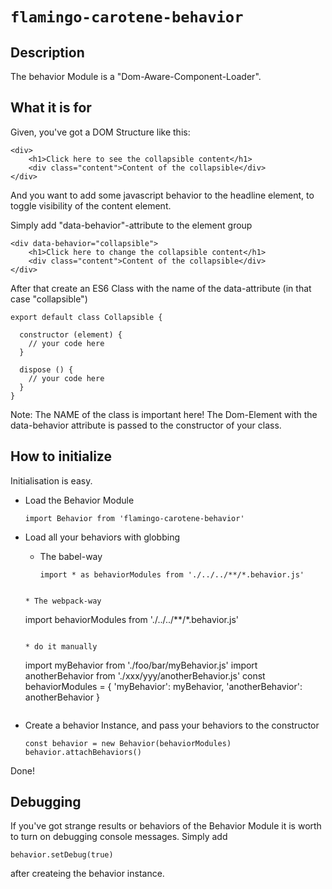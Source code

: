 # `flamingo-carotene-behavior`

## Description

The behavior Module is a "Dom-Aware-Component-Loader".

## What it is for

Given, you've got a DOM Structure like this: 
```
<div>
    <h1>Click here to see the collapsible content</h1>
    <div class="content">Content of the collapsible</div>
</div>
```
    
And you want to add some javascript behavior to the headline element, to toggle visibility of the content element.

Simply add "data-behavior"-attribute to the element group     
```
<div data-behavior="collapsible">
    <h1>Click here to change the collapsible content</h1>
    <div class="content">Content of the collapsible</div>
</div>
```

After that create an ES6 Class with the name of the data-attribute (in that case "collapsible")

```
export default class Collapsible {

  constructor (element) {
    // your code here
  }

  dispose () {
    // your code here
  }
}
```
Note: The NAME of the class is important here!
The Dom-Element with the data-behavior attribute is passed to the constructor of your class.

## How to initialize
Initialisation is easy.

* Load the Behavior Module 
  ```
  import Behavior from 'flamingo-carotene-behavior'
  ```

* Load all your behaviors with globbing
  
  * The babel-way
    ```
    import * as behaviorModules from './../../**/*.behavior.js'
   ```
  
  * The webpack-way
    ```
    import behaviorModules from './../../**/*.behavior.js'
    ```
  
  * do it manually
    ```
    import myBehavior from './foo/bar/myBehavior.js'
    import anotherBehavior from './xxx/yyy/anotherBehavior.js'
    const behaviorModules = {
      'myBehavior': myBehavior,
      'anotherBehavior': anotherBehavior
    }
    ```
  
* Create a behavior Instance, and pass your behaviors to the constructor
  ```
  const behavior = new Behavior(behaviorModules)
  behavior.attachBehaviors() 
  ```

Done! 

## Debugging

If you've got strange results or behaviors of the Behavior Module it is worth to turn on debugging console messages.
Simply add
```
behavior.setDebug(true)
```
after createing the behavior instance.

